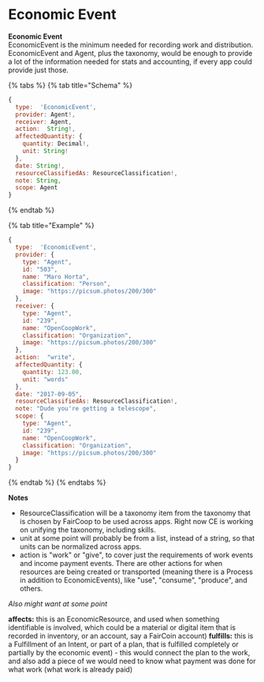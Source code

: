 # Economic Event

**Economic Event**  
EconomicEvent is the minimum needed for recording work and distribution. EconomicEvent and Agent, plus the taxonomy, would be enough to provide a lot of the information needed for stats and accounting, if every app could provide just those.

{% tabs %}
{% tab title="Schema" %}
```javascript
{
  type:  'EconomicEvent',
  provider: Agent!,
  receiver: Agent,
  action:  String!,
  affectedQuantity: {
    quantity: Decimal!,
    unit: String!
  },
  date: String!,
  resourceClassifiedAs: ResourceClassification!,
  note: String,
  scope: Agent
}
```
{% endtab %}

{% tab title="Example" %}
```javascript
{
  type:  'EconomicEvent',
  provider: {
    type: "Agent",
    id: "503",
    name: "Maro Horta",
    classification: "Person",
    image: "https://picsum.photos/200/300"
  },
  receiver: {
    type: "Agent",
    id: "239",
    name: "OpenCoopWork",
    classification: "Organization",
    image: "https://picsum.photos/200/300"
  },
  action:  "write",
  affectedQuantity: {
    quantity: 123.00,
    unit: "words"
  },
  date: "2017-09-05",
  resourceClassifiedAs: ResourceClassification!,
  note: "Dude you're getting a telescope",
  scope: {
    type: "Agent",
    id: "239",
    name: "OpenCoopWork",
    classification: "Organization",
    image: "https://picsum.photos/200/300"
  }
}
```
{% endtab %}
{% endtabs %}

**Notes**

* ResourceClassification will be a taxonomy item from the taxonomy that is chosen by FairCoop to be used across apps.  Right now CE is working on unifying the taxonomy, including skills.
* unit at some point will probably be from a list, instead of a string, so that units can be normalized across apps.
* action is "work" or "give", to cover just the requirements of work events and income payment events.  There are other actions for when resources are being created or transported \(meaning there is a Process in addition to EconomicEvents\), like "use", "consume", "produce", and others.

_Also might want at some point_

**affects:** this is an EconomicResource, and used when something identifiable is involved, which could be a material or digital item that is recorded in inventory, or an account, say a FairCoin account\) **fulfills:** this is a Fulfillment of an Intent, or part of a plan, that is fulfilled completely or partially by the economic event\) - this would connect the plan to the work, and also add a piece of we would need to know what payment was done for what work \(what work is already paid\)

